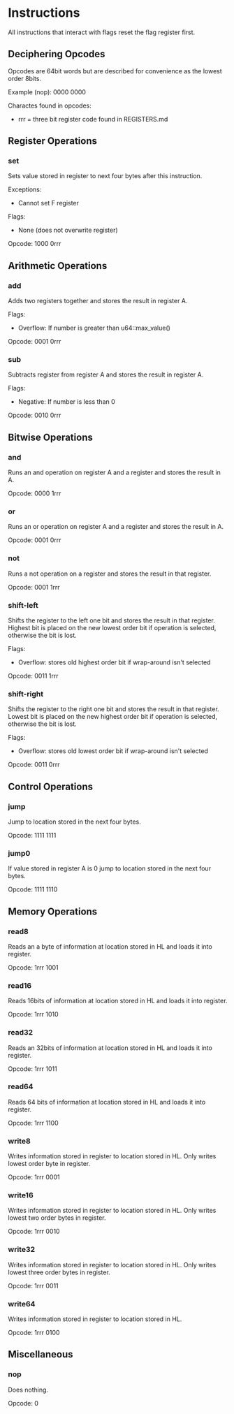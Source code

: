 # Instructions

All instructions that interact with flags reset the flag register first.

## Deciphering Opcodes

Opcodes are 64bit words but are described for convenience as the lowest order 8bits.

Example (nop):
0000 0000

Charactes found in opcodes:

- rrr = three bit register code found in REGISTERS.md

## Register Operations

### set

Sets value stored in register to next four bytes after this instruction.

Exceptions:

- Cannot set F register

Flags:

- None (does not overwrite register)

Opcode: 1000 0rrr

## Arithmetic Operations

### add

Adds two registers together and stores the result in register A.

Flags:

- Overflow: If number is greater than u64::max_value()

Opcode: 0001 0rrr

### sub

Subtracts register from register A and stores the result in register A.

Flags:

- Negative: If number is less than 0

Opcode: 0010 0rrr

## Bitwise Operations

### and

Runs an and operation on register A and a register and stores the result in A.

Opcode: 0000 1rrr

### or

Runs an or operation on register A and a register and stores the result in A.

Opcode: 0001 0rrr

### not

Runs a not operation on a register and stores the result in that register.

Opcode: 0001 1rrr

### shift-left

Shifts the register to the left one bit and stores the result in that register. Highest bit is placed on the new lowest order bit if operation is selected, otherwise the bit is lost.

Flags:

- Overflow: stores old highest order bit if wrap-around isn't selected

Opcode: 0011 1rrr

### shift-right

Shifts the register to the right one bit and stores the result in that register. Lowest bit is placed on the new highest order bit if operation is selected, otherwise the bit is lost.

Flags:

- Overflow: stores old lowest order bit if wrap-around isn't selected

Opcode: 0011 0rrr

## Control Operations

### jump

Jump to location stored in the next four bytes.

Opcode: 1111 1111

### jump0

If value stored in register A is 0 jump to location stored in the next four bytes.

Opcode: 1111 1110

## Memory Operations

### read8

Reads an a byte of information at location stored in HL and loads it into register.

Opcode: 1rrr 1001

### read16

Reads 16bits of information at location stored in HL and loads it into register.

Opcode: 1rrr 1010

### read32

Reads an 32bits of information at location stored in HL and loads it into register.

Opcode: 1rrr 1011

### read64

Reads 64 bits of information at location stored in HL and loads it into register.

Opcode: 1rrr 1100

### write8

Writes information stored in register to location stored in HL. Only writes lowest order byte in register.

Opcode: 1rrr 0001

### write16

Writes information stored in register to location stored in HL. Only writes lowest two order bytes in register.

Opcode: 1rrr 0010

### write32

Writes information stored in register to location stored in HL. Only writes lowest three order bytes in register.

Opcode: 1rrr 0011

### write64

Writes information stored in register to location stored in HL.

Opcode: 1rrr 0100

## Miscellaneous

### nop

Does nothing.

Opcode: 0
